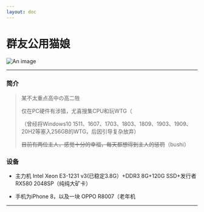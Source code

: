 ```yaml
---
layout: doc
---
```

# 群友公用猫娘 <Badge type="warning" text="励志变成南梁的南梁（" />

![An image](https://img2.imgtp.com/2024/03/10/DymHG5yO.png)
___

### 简介

> 某不太重点高中の高二牲
> 
> 仅在PC硬件有涉猎，尤喜搜集CPU和玩WTG（
> 
>（曾经将Windows10 1511、1607、1703、1803、1809、1903、1909、20H2等塞入256GB的WTG，后因引导复杂放弃）
> 
> 
> ~~目前有两位主人，感觉十分的幸福，每天都想得到主人的惩罚~~（bushi）

### 设备

- 主力机 Intel Xeon E3-1231 v3(已稳定3.8G）+DDR3 8G+120G SSD+发行者RX580 2048SP（纯纯大矿卡）



- 手机为iPhone 8，以及一块 OPPO R8007（老年机


___
